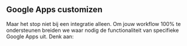 ## Google Apps customizen

Maar het stop niet bij een integratie alleen. Om jouw workflow 100% te ondersteunen breiden we waar nodig de functionaliteit van specifieke Google Apps uit. Denk aan:
